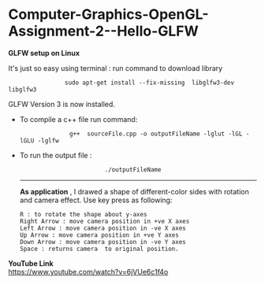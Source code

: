 # Computer-Graphics-OpenGL-Assignment-2--Hello-GLFW
**GLFW setup on Linux**


It's just so easy using terminal : run command to download library 

                    sudo apt-get install --fix-missing  libglfw3-dev libglfw3

GLFW Version 3 is now installed.

- To compile a c++ file run command:

                    g++  sourceFile.cpp -o outputFileName -lglut -lGL -lGLU -lglfw
         
- To run the output file :

                              ./outputFileName 
          
  ----------------------------------------------------------------
  **As application**  , I drawed a shape of different-color sides with rotation and camera effect.
    Use key press as following:
    
      R : to rotate the shape about y-axes
      Right Arrow : move camera position in +ve X axes
      Left Arrow : move camera position in -ve X axes
      Up Arrow : move camera position in +ve Y axes
      Down Arrow : move camera position in -ve Y axes
      Space : returns camera  to original position.

**YouTube Link**  
  https://www.youtube.com/watch?v=6jVUe6c1f4o
 
 
 
 

